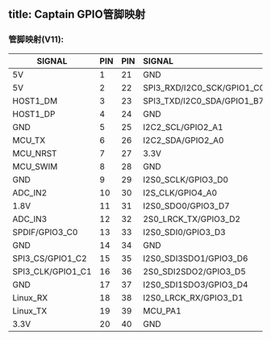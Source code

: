 title: Captain GPIO管脚映射
---

### 管脚映射(V11):

SIGNAL| PIN|PIN|SIGNAL
---|:---|:---|:---
5V|1|21|GND
5V|2|22|SPI3_RXD/I2C0_SCK/GPIO1_C0
HOST1_DM|3|23|SPI3_TXD/I2C0_SDA/GPIO1_B7
HOST1_DP|4|24|GND
GND|5|25|I2C2_SCL/GPIO2_A1
MCU_TX|6|26|I2C2_SDA/GPIO2_A0
MCU_NRST|7|27|3.3V
MCU_SWIM|8|28|GND
GND|9|29|I2S0_SCLK/GPIO3_D0
ADC_IN2|10|30|I2S_CLK/GPIO4_A0
1.8V|11|31|I2S0_SDO0/GPIO3_D7
ADC_IN3|12|32|2S0_LRCK_TX/GPIO3_D2
SPDIF/GPIO3_C0|13|33|I2S0_SDI0/GPIO3_D3
GND|14|34|GND
SPI3_CS/GPIO1_C2|15|35|I2S0_SDI3SDO1/GPIO3_D6
SPI3_CLK/GPIO1_C1|16|36|2S0_SDI2SDO2/GPIO3_D5
GND|17|37|I2S0_SDI1SDO3/GPIO3_D4
Linux_RX|18|38|I2S0_LRCK_RX/GPIO3_D1
Linux_TX|19|39|MCU_PA1
3.3V|20|40|GND                               

